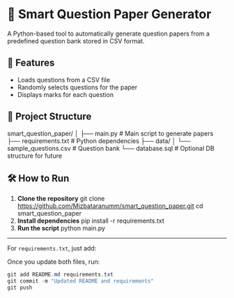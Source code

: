 # 📄 Smart Question Paper Generator

A Python-based tool to automatically generate question papers from a predefined question bank stored in CSV format.

## 🚀 Features
- Loads questions from a CSV file
- Randomly selects questions for the paper
- Displays marks for each question

## 📂 Project Structure
smart_question_paper/
│
├── main.py # Main script to generate papers
├── requirements.txt # Python dependencies
├── data/
│ └── sample_questions.csv # Question bank
└── database.sql # Optional DB structure for future
## 🛠️ How to Run
1. **Clone the repository**
   git clone https://github.com/Mizbataranumm/smart_question_paper.git
   cd smart_question_paper
2. **Install dependencies**
    pip install -r requirements.txt
3. **Run the script**
    python main.py
---

For `requirements.txt`, just add:

Once you update both files, run:
```powershell
git add README.md requirements.txt
git commit -m "Updated README and requirements"
git push
